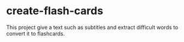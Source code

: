 # create-flash-cards
This project give a text such as subtitles and extract difficult words to convert it to flashcards.
